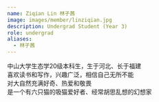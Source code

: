 ```yaml
---
name: Ziqian Lin 林子茜
image: images/member/linziqian.jpg
description: Undergrad Student (Year 3)
role: undergrad
aliases:
  - 林子茜
---
```


<centre>
中山大学生态学20级本科生，生于河北、长于福建<br>
喜欢读书和写作，兴趣广泛，相信自己无所不能<br>
对大自然充满好奇、热爱和敬畏<br>
是一个有六只猫的吸猫爱好者、经常胡思乱想的幻想家
</centre>
